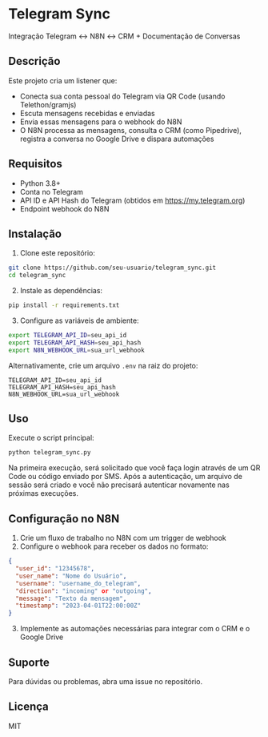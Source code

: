 # Telegram Sync

Integração Telegram ↔ N8N ↔ CRM + Documentação de Conversas

## Descrição

Este projeto cria um listener que:

- Conecta sua conta pessoal do Telegram via QR Code (usando Telethon/gramjs)
- Escuta mensagens recebidas e enviadas
- Envia essas mensagens para o webhook do N8N
- O N8N processa as mensagens, consulta o CRM (como Pipedrive), registra a conversa no Google Drive e dispara automações

## Requisitos

- Python 3.8+
- Conta no Telegram
- API ID e API Hash do Telegram (obtidos em https://my.telegram.org)
- Endpoint webhook do N8N

## Instalação

1. Clone este repositório:
```bash
git clone https://github.com/seu-usuario/telegram_sync.git
cd telegram_sync
```

2. Instale as dependências:
```bash
pip install -r requirements.txt
```

3. Configure as variáveis de ambiente:
```bash
export TELEGRAM_API_ID=seu_api_id
export TELEGRAM_API_HASH=seu_api_hash
export N8N_WEBHOOK_URL=sua_url_webhook
```

Alternativamente, crie um arquivo `.env` na raiz do projeto:
```
TELEGRAM_API_ID=seu_api_id
TELEGRAM_API_HASH=seu_api_hash
N8N_WEBHOOK_URL=sua_url_webhook
```

## Uso

Execute o script principal:
```bash
python telegram_sync.py
```

Na primeira execução, será solicitado que você faça login através de um QR Code ou código enviado por SMS. Após a autenticação, um arquivo de sessão será criado e você não precisará autenticar novamente nas próximas execuções.

## Configuração no N8N

1. Crie um fluxo de trabalho no N8N com um trigger de webhook
2. Configure o webhook para receber os dados no formato:
```json
{
  "user_id": "12345678",
  "user_name": "Nome do Usuário",
  "username": "username_do_telegram",
  "direction": "incoming" or "outgoing",
  "message": "Texto da mensagem",
  "timestamp": "2023-04-01T22:00:00Z"
}
```

3. Implemente as automações necessárias para integrar com o CRM e o Google Drive

## Suporte

Para dúvidas ou problemas, abra uma issue no repositório.

## Licença

MIT 